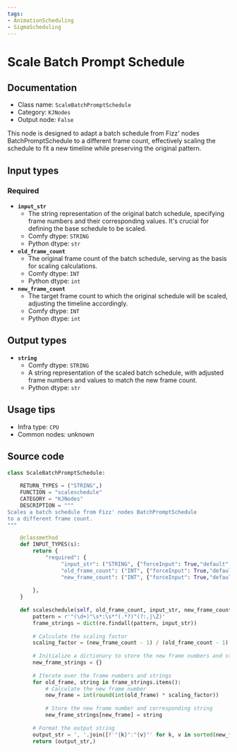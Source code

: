 ```yaml
---
tags:
- AnimationScheduling
- SigmaScheduling
---
```


# Scale Batch Prompt Schedule
## Documentation
- Class name: `ScaleBatchPromptSchedule`
- Category: `KJNodes`
- Output node: `False`

This node is designed to adapt a batch schedule from Fizz' nodes BatchPromptSchedule to a different frame count, effectively scaling the schedule to fit a new timeline while preserving the original pattern.
## Input types
### Required
- **`input_str`**
    - The string representation of the original batch schedule, specifying frame numbers and their corresponding values. It's crucial for defining the base schedule to be scaled.
    - Comfy dtype: `STRING`
    - Python dtype: `str`
- **`old_frame_count`**
    - The original frame count of the batch schedule, serving as the basis for scaling calculations.
    - Comfy dtype: `INT`
    - Python dtype: `int`
- **`new_frame_count`**
    - The target frame count to which the original schedule will be scaled, adjusting the timeline accordingly.
    - Comfy dtype: `INT`
    - Python dtype: `int`
## Output types
- **`string`**
    - Comfy dtype: `STRING`
    - A string representation of the scaled batch schedule, with adjusted frame numbers and values to match the new frame count.
    - Python dtype: `str`
## Usage tips
- Infra type: `CPU`
- Common nodes: unknown


## Source code
```python
class ScaleBatchPromptSchedule:
    
    RETURN_TYPES = ("STRING",)
    FUNCTION = "scaleschedule"
    CATEGORY = "KJNodes"
    DESCRIPTION = """
Scales a batch schedule from Fizz' nodes BatchPromptSchedule
to a different frame count.
"""

    @classmethod
    def INPUT_TYPES(s):
        return {
            "required": {
                 "input_str": ("STRING", {"forceInput": True,"default": "0:(0.0),\n7:(1.0),\n15:(0.0)\n"}),
                 "old_frame_count": ("INT", {"forceInput": True,"default": 1,"min": 1, "max": 4096, "step": 1}),
                 "new_frame_count": ("INT", {"forceInput": True,"default": 1,"min": 1, "max": 4096, "step": 1}),
                
        },
    } 
    
    def scaleschedule(self, old_frame_count, input_str, new_frame_count):
        pattern = r'"(\d+)"\s*:\s*"(.*?)"(?:,|\Z)'
        frame_strings = dict(re.findall(pattern, input_str))
        
        # Calculate the scaling factor
        scaling_factor = (new_frame_count - 1) / (old_frame_count - 1)
        
        # Initialize a dictionary to store the new frame numbers and strings
        new_frame_strings = {}
        
        # Iterate over the frame numbers and strings
        for old_frame, string in frame_strings.items():
            # Calculate the new frame number
            new_frame = int(round(int(old_frame) * scaling_factor))
            
            # Store the new frame number and corresponding string
            new_frame_strings[new_frame] = string
        
        # Format the output string
        output_str = ', '.join([f'"{k}":"{v}"' for k, v in sorted(new_frame_strings.items())])
        return (output_str,)

```
